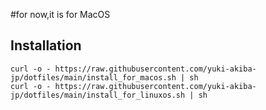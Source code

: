 #for now,it is for MacOS

## Installation

```
curl -o - https://raw.githubusercontent.com/yuki-akiba-jp/dotfiles/main/install_for_macos.sh | sh
curl -o - https://raw.githubusercontent.com/yuki-akiba-jp/dotfiles/main/install_for_linuxos.sh | sh
```

